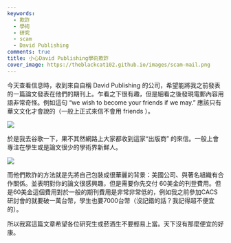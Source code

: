 ```yaml
---
keywords:
  - 欺詐
  - 學術
  - 研究
  - scam
  - David Publishing
comments: true
title: 小心David Publishing學術欺詐
cover_image: https://theblackcat102.github.io/images/scam-mail.png
---
```


今天查看信息時，收到來自自稱 David Publishing 的公司，希望能將我之前發表的一篇論文發表在他們的期刊上。乍看之下很有趣，但是細看之後發現電郵內容用語非常奇怪。例如這句 “we wish to become your friends if we may.” 應該只有華文文化才會說的（一般上正式來信不會用 friends ）。

![](https://theblackcat102.github.io/images/scam-mail.png)

於是我去谷歌一下，果不其然網路上大家都收到這家“出版商” 的來信。一般上會專注在學生或是論文很少的學術界新鮮人。

![](https://theblackcat102.github.io/images/results.png)

而他們欺詐的方法就是先將自己包裝成很華麗的背景：美國公司、與著名組織有合作關係。並表明對你的論文很感興趣，但是需要你先交付 60美金的刊登費用。但是60美金這個費用對於一般的期刊費用是非常非常低的，例如我之前參加CACS 研討會的就要破一萬台幣，學生也要7000台幣（沒記錯的話？我記得超不便宜的）。

所以我寫這篇文章希望各位研究生或菸酒生不要輕易上當。天下沒有那麼便宜的好康。


